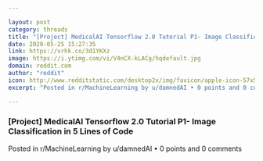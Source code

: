 ```yaml
---

layout: post
category: threads
title: "[Project] MedicalAI Tensorflow 2.0 Tutorial P1- Image Classification in 5 Lines of Code"
date: 2020-05-25 15:27:35
link: https://vrhk.co/3d1YKXz
image: https://i.ytimg.com/vi/V4nCX-kLACg/hqdefault.jpg
domain: reddit.com
author: "reddit"
icon: http://www.redditstatic.com/desktop2x/img/favicon/apple-icon-57x57.png
excerpt: "Posted in r/MachineLearning by u/damnedAI • 0 points and 0 comments"

---
```


### [Project] MedicalAI Tensorflow 2.0 Tutorial P1- Image Classification in 5 Lines of Code

Posted in r/MachineLearning by u/damnedAI • 0 points and 0 comments